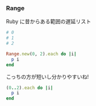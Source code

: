 ### Range

Ruby に昔からある範囲の遅延リスト

```ruby
# 0
# 1
# 2

Range.new(0, 2).each do |i|
  p i
end
```

こっちの方が短いし分かりやすいね!

```ruby
(0..2).each do |i|
  p i
end
```
